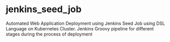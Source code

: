 # jenkins_seed_job
Automated Web Application Deployment using Jenkins Seed Job using DSL Language on Kubernetes Cluster. Jenkins Groovy pipeline for different stages during the process of deployment
